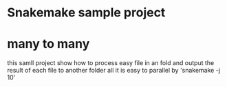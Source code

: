 
# Snakemake sample project

# many to many
this samll project show how to process easy file in an fold and output the result of each file to another folder
all it is easy to parallel by 'snakemake -j 10' 
